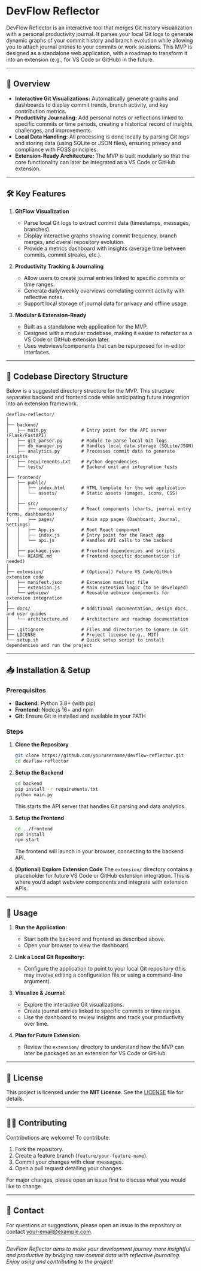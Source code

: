 # DevFlow Reflector

DevFlow Reflector is an interactive tool that merges Git history visualization with a personal productivity journal. It parses your local Git logs to generate dynamic graphs of your commit history and branch evolution while allowing you to attach journal entries to your commits or work sessions. This MVP is designed as a standalone web application, with a roadmap to transform it into an extension (e.g., for VS Code or GitHub) in the future.

---

## 🚀 Overview

- **Interactive Git Visualizations:** Automatically generate graphs and dashboards to display commit trends, branch activity, and key contribution metrics.
- **Productivity Journaling:** Add personal notes or reflections linked to specific commits or time periods, creating a historical record of insights, challenges, and improvements.
- **Local Data Handling:** All processing is done locally by parsing Git logs and storing data (using SQLite or JSON files), ensuring privacy and compliance with FOSS principles.
- **Extension-Ready Architecture:** The MVP is built modularly so that the core functionality can later be integrated as a VS Code or GitHub extension.

---

## 🛠️ Key Features

1. **GitFlow Visualization**
   - Parse local Git logs to extract commit data (timestamps, messages, branches).
   - Display interactive graphs showing commit frequency, branch merges, and overall repository evolution.
   - Provide a metrics dashboard with insights (average time between commits, commit streaks, etc.).

2. **Productivity Tracking & Journaling**
   - Allow users to create journal entries linked to specific commits or time ranges.
   - Generate daily/weekly overviews correlating commit activity with reflective notes.
   - Support local storage of journal data for privacy and offline usage.

3. **Modular & Extension-Ready**
   - Built as a standalone web application for the MVP.
   - Designed with a modular codebase, making it easier to refactor as a VS Code or GitHub extension later.
   - Uses webviews/components that can be repurposed for in-editor interfaces.

---

## 📂 Codebase Directory Structure

Below is a suggested directory structure for the MVP. This structure separates backend and frontend code while anticipating future integration into an extension framework.

```
devflow-reflector/
│
├── backend/
│   ├── main.py             # Entry point for the API server (Flask/FastAPI)
│   ├── git_parser.py       # Module to parse local Git logs
│   ├── db_manager.py       # Handles local data storage (SQLite/JSON)
│   ├── analytics.py        # Processes commit data to generate insights
│   ├── requirements.txt    # Python dependencies
│   └── tests/              # Backend unit and integration tests
│
├── frontend/
│   ├── public/
│   │   ├── index.html      # HTML template for the web application
│   │   └── assets/         # Static assets (images, icons, CSS)
│   │
│   ├── src/
│   │   ├── components/     # React components (charts, journal entry forms, dashboards)
│   │   ├── pages/          # Main app pages (Dashboard, Journal, Settings)
│   │   ├── App.js          # Root React component
│   │   ├── index.js        # Entry point for the React app
│   │   └── api.js          # Handles API calls to the backend
│   │
│   ├── package.json        # Frontend dependencies and scripts
│   └── README.md           # Frontend-specific documentation (if needed)
│
├── extension/              # (Optional) Future VS Code/GitHub extension code
│   ├── manifest.json       # Extension manifest file
│   ├── extension.js        # Main extension logic (to be developed)
│   └── webview/            # Reusable webview components for extension integration
│
├── docs/                   # Additional documentation, design docs, and user guides
│   └── architecture.md     # Architecture and roadmap documentation
│
├── .gitignore              # Files and directories to ignore in Git
├── LICENSE                 # Project license (e.g., MIT)
└── setup.sh                # Quick setup script to install dependencies and run the project
```

---

## 📥 Installation & Setup

### **Prerequisites**
- **Backend:** Python 3.8+ (with pip)
- **Frontend:** Node.js 16+ and npm
- **Git:** Ensure Git is installed and available in your PATH

### **Steps**

1. **Clone the Repository**
   ```sh
   git clone https://github.com/yourusername/devflow-reflector.git
   cd devflow-reflector
   ```

2. **Setup the Backend**
   ```sh
   cd backend
   pip install -r requirements.txt
   python main.py
   ```
   This starts the API server that handles Git parsing and data analytics.

3. **Setup the Frontend**
   ```sh
   cd ../frontend
   npm install
   npm start
   ```
   The frontend will launch in your browser, connecting to the backend API.

4. **(Optional) Explore Extension Code**
   The `extension/` directory contains a placeholder for future VS Code or GitHub extension integration. This is where you’d adapt webview components and integrate with extension APIs.

---

## 🚀 Usage

1. **Run the Application:**
   - Start both the backend and frontend as described above.
   - Open your browser to view the dashboard.

2. **Link a Local Git Repository:**
   - Configure the application to point to your local Git repository (this may involve editing a configuration file or using a command-line argument).

3. **Visualize & Journal:**
   - Explore the interactive Git visualizations.
   - Create journal entries linked to specific commits or time ranges.
   - Use the dashboard to review insights and track your productivity over time.

4. **Plan for Future Extension:**
   - Review the `extension/` directory to understand how the MVP can later be packaged as an extension for VS Code or GitHub.

---

## 📜 License

This project is licensed under the **MIT License**. See the [LICENSE](./LICENSE) file for details.

---

## 👨‍💻 Contributing

Contributions are welcome! To contribute:
1. Fork the repository.
2. Create a feature branch (`feature/your-feature-name`).
3. Commit your changes with clear messages.
4. Open a pull request detailing your changes.

For major changes, please open an issue first to discuss what you would like to change.

---

## 📧 Contact

For questions or suggestions, please open an issue in the repository or contact [your-email@example.com](mailto:your-email@example.com).

---

*DevFlow Reflector aims to make your development journey more insightful and productive by bridging raw commit data with reflective journaling. Enjoy using and contributing to the project!*
```
